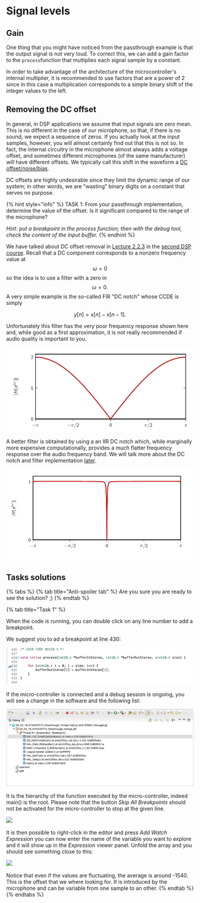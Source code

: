 # Signal levels

## Gain <a id="gain"></a>

One thing that you might have noticed from the passthrough example is that the output signal is not very loud. To correct this, we can add a gain factor to the `process`function that multiplies each signal sample by a constant. 

In order to take advantage of the architecture of the microcontroller's internal multiplier, it is recommended to use factors that are a power of 2 since in this case a multiplication corresponds to a simple binary shift of the integer values to the left.

## Removing the DC offset <a id="removing_dc"></a>

In general, in DSP applications we assume that input signals are zero mean. This is no different in the case of our microphone, so that, if there is no sound, we expect a sequence of zeros. If you actually look at the input samples, however, you will almost certainly find out that this is not so. In fact, the internal circuitry in the microphone almost always adds a voltage offset, and sometimes different microphones \(of the same manufacturer\) will have different offsets. We typically call this shift in the waveform a [DC offset/noise/bias](https://en.wikipedia.org/wiki/DC_bias).

DC offsets are highly undesirable since they limit the dynamic range of our system; in other words, we are "wasting" binary digits on a constant that serves no purpose.

{% hint style="info" %}
TASK 1: From your passthrough implementation, determine the value of the offset. Is it significant compared to the range of the microphone?

_Hint: put a breakpoint in the process function; then with the debug tool, check the content of the input buffer._
{% endhint %}

We have talked about DC offset removal in [Lecture 2.2.3](https://www.coursera.org/learn/dsp2/lecture/JcNy2/2-2-3-intuitive-iir-designs) in the [second DSP course](https://www.coursera.org/learn/dsp2/). Recall that a DC component corresponds to a nonzero frequency value at $$\omega=0$$so the idea is to use a filter with a zero in $$\omega = 0.$$A very simple example is the so-called FIR "DC notch" whose CCDE is simply

$$
y[n] = x[n] - x[n-1].
$$

Unfortunately this filter has the very poor frequency response shown here and, while good as a first approximation, it is not really recommended if audio quality is important to you.

![Frequency response of the FIR DC notch](../.gitbook/assets/dcnotch.jpg)

A better filter is obtained by using a an IIR DC notch which, while marginally more expensive computationally, provides a much flatter frequency response over the audio frequency band. We will talk more about the DC notch and filter implementation [later](filters.md).

![Frequency response of the IIR DC notch](../.gitbook/assets/image.png)

## Tasks solutions

{% tabs %}
{% tab title="Anti-spoiler tab" %}
Are you sure you are ready to see the solution? ;\)
{% endtab %}

{% tab title="Task 1" %}


When the code is running, you can double click on any line number to add a breakpoint.

We suggest you to ad a breakpoint at line 430:

![](../.gitbook/assets/screenshot-2019-10-10-at-16.29.32-1.png)

If the micro-controller is connected and a debug session is ongoing, you will see a change in the software and the following list:

![](../.gitbook/assets/screenshot-2019-10-10-at-16.32.28-1.png)

It is the hierarchy of the function executed by the micro-controller, indeed main\(\) is the root. Please note that the button _Skip All Breakpoints_ should not be activated for the micro-controller to stop at the given line.

![](../.gitbook/assets/screenshot-2019-10-10-at-16.29.58.png)

It is then possible to right-click in the editor and press _Add Watch Expression_ you can now enter the name of the variable you want to explore and it will show up in the _Expression_ viewer panel. Unfold the array and you should see something close to this:

![](../.gitbook/assets/screenshot-2019-10-10-at-16.27.39.png)

Notice that even if the values are fluctuating, the average is around -1540. This is the offset that we where looking for. It is introduced by the microphone and can be variable from one sample to an other.
{% endtab %}
{% endtabs %}

